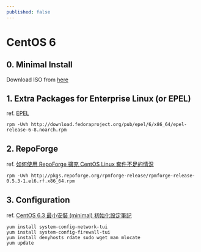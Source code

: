 ```yaml
---
published: false
---
```


# CentOS 6

## 0. Minimal Install
Download ISO from [here](http://isoredirect.centos.org/centos/6/isos/x86_64/)

## 1. Extra Packages for Enterprise Linux (or EPEL)
ref. [EPEL](http://fedoraproject.org/wiki/EPEL)

    rpm -Uvh http://download.fedoraproject.org/pub/epel/6/x86_64/epel-release-6-8.noarch.rpm

## 2. RepoForge
ref. [如何使用 RepoForge 擴充 CentOS Linux 套件不足的情況](http://blog.miniasp.com/post/2012/07/18/Using-RepoForge-extend-CentOS-Linux-package-repository.aspx)

    rpm -Uvh http://pkgs.repoforge.org/rpmforge-release/rpmforge-release-0.5.3-1.el6.rf.x86_64.rpm

## 3. Configuration

ref. [CentOS 6.3 最小安裝 (minimal) 初始化設定筆記](http://blog.miniasp.com/post/2012/07/31/CentOS-63-Minimal-Installation-and-Configuration-Notes.aspx)

    yum install system-config-network-tui
    yum install system-config-firewall-tui
    yum install denyhosts rdate sudo wget man mlocate
    yum update
    